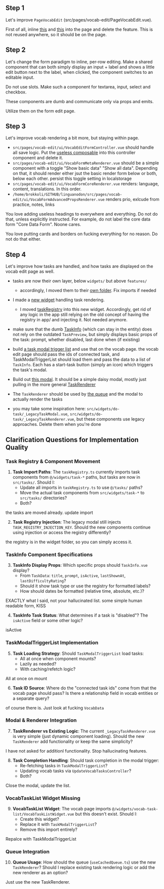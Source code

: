 ## Step 1

Let's improve `PageVocabEdit` (src/pages/vocab-edit/PageVocabEdit.vue).

First of all, inline [this](src/features/vocab-unit-manage/VocabFormController.vue) and [this](src/features/vocab-unit-manage/VocabFormRenderer.vue) into the page and delete the feature. This is not reused anywhere, so it should be on the page.

## Step 2

Let's change the form paradigm to inline, per-row editing. Make a shared component that can both simply display an input + label and shows a little edit button next to the label, when clicked, the component switches to an editable input.

Do not use slots.
Make such a component for textarea, input, select and checkbox. 

These components are dumb and communicate only via props and emits. 

Utilize them on the form edit page.


## Step 3

Let's improve vocab rendering a bit more, but staying within page.

- `src/pages/vocab-edit/ui/VocabEditFormController.vue` should handle all save logic. Put the [useless composable](src/pages/vocab-edit/useVocabForm.ts) into this controller component and delete it.
- `src/pages/vocab-edit/ui/VocabFormMetaRenderer.vue` should be a simple component with a toggle "Show basic data" "Show all data". Depending on that, it should render either jsut the basic render form below or both, below each other. persist this toggle setting in localstorage 
- `src/pages/vocab-edit/ui/VocabFormCoreRenderer.vue` renders: language, content, translations. In this order.
- `/home/brokkoli/GITHUB/linguanodon/src/pages/vocab-edit/ui/VocabFormAdvancedPropsRenderer.vue` renders prio, exlcude from practice, notes, links


You love adding useless headings to everywhere and everything. Do not do that, unless explicitly instructed. For example, do not label the core data form "Core Data Form". Noone cares.

You love putting cards and borders on fucking everything for no reason. Do not do that either.

## Step 4

Let's improve how tasks are handled, and how tasks are displayed on the vocab edit page as well.

- tasks are now their own layer, below `widgets/` but above `features/`
    - accordingly, I moved them to their [own folder](src/tasks). Fix imports if needed
- I made a [new widget](src/widgets/do-task) handling task rendering.
    - I moved [taskRegistry](src/widgets/do-task/taskRegistry.ts) into this new widget. Accordingly, get rid of any logic in the app still relying on the old concept of having the registry in app/ and injecting it. Not needed anymore.
- make sure that the dumb [TaskInfo](src/entities/tasks/TaskInfo.vue) (which can stay in the entity) does not rely on the outdated `TaskPreview`, but simply displays basic props of the task: prompt, whether disabled, last done when (if existing)
- build [a task modal trigger list](src/widgets/do-task/TaskModalTriggerList.vue) and use that on the vocab page. the vocab edit page should pass the ids of connected task, and TaskModalTriggerList should load them and pass the data to a list of `TaskInfo`. Each has a start-task button (simply an icon) which triggers the task's modal.
- Build out [this modal](src/widgets/do-task/TaskModal.vue). It should be a simple daisy modal, mostly just pulling in the more general [TaskRenderer](src/widgets/do-task/TaskRenderer.vue)
- The `TaskRenderer` should be used by [the queue](src/pages/queue/useCachedQueue.ts) and the modal to actually render the tasks

- you may take some inspiration here: `src/widgets/do-task/_LegacyTaskModal.vue`, `src/widgets/do-task/_LegacyTaskRenderer.vue`, but these components use legacy approaches. Delete them when you're done

## Clarification Questions for Implementation Quality

### Task Registry & Component Movement
1. **Task Import Paths**: The `taskRegistry.ts` currently imports task components from `@/widgets/task-*` paths, but tasks are now in `src/tasks/`. Should I:
   - Update all imports in `taskRegistry.ts` to use `@/tasks/` paths?
   - Move the actual task components from `src/widgets/task-*` to `src/tasks/` directories?
   - Both?

the tasks are moved already. update import

2. **Task Registry Injection**: The legacy modal still injects `TASK_REGISTRY_INJECTION_KEY`. Should the new components continue using injection or access the registry differently?

the registry is in the widget folder, so you can simply access it.

### TaskInfo Component Specifications
3. **TaskInfo Display Props**: Which specific props should `TaskInfo.vue` display?
   - From `TaskData`: `title`, `prompt`, `isActive`, `lastShownAt`, `lastDifficultyRating`?
   - Should it show task type or use the registry for formatted labels?
   - How should dates be formatted (relative time, absolute, etc.)?

EXACTLY what I said, not your hallucinated list. some simple human readable form, KISS

4. **TaskInfo Task Status**: What determines if a task is "disabled"? The `isActive` field or some other logic?

isActive

### TaskModalTriggerList Implementation
5. **Task Loading Strategy**: Should `TaskModalTriggerList` load tasks:
   - All at once when component mounts?
   - Lazily as needed?
   - With caching/refetch logic?

All at once on mount

6. **Task ID Source**: Where do the "connected task ids" come from that the vocab page should pass? Is there a relationship field in vocab entities or a separate query?

of course there is. Just look  at fucking `VocabData`

### Modal & Renderer Integration
7. **TaskRenderer vs Existing Logic**: The current `_LegacyTaskRenderer.vue` is very simple (just dynamic component loading). Should the new `TaskRenderer` add functionality or keep the same simplicity?


I have not asked for additionl functionality. Stop hallucinating features.

8. **Task Completion Handling**: Should task completion in the modal trigger:
   - Re-fetching tasks in `TaskModalTriggerList`?
   - Updating vocab tasks via `UpdateVocabTasksController`?
   - Both?

Close the modal, update the list.

### VocabTaskList Widget Missing
9. **VocabTaskList Widget**: The vocab page imports `@/widgets/vocab-task-list/VocabTaskListWidget.vue` but this doesn't exist. Should I:
   - Create this widget?
   - Replace it with `TaskModalTriggerList`?
   - Remove this import entirely?

Repalce with TaskModalTriggerList

### Queue Integration
10. **Queue Usage**: How should the queue (`useCachedQueue.ts`) use the new `TaskRenderer`? Should I replace existing task rendering logic or add the new renderer as an option?

Just use the new TaskRenderer.